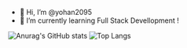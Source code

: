- 👋 Hi, I’m @yohan2095
- 🌱 I’m currently learning Full Stack Devellopment !

 ![Anurag's GitHub stats](https://github-readme-stats.vercel.app/api?username=yohan2095&show_icons=true&theme=radical) ![Top Langs](https://github-readme-stats.vercel.app/api/top-langs/?username=yohan2095&theme=radical)  
<!---
yohan2095/yohan2095 is a ✨ special ✨ repository because its `README.md` (this file) appears on your GitHub profile.
You can click the Preview link to take a look at your changes.
--->
